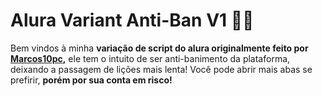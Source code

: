 # Alura Variant Anti-Ban V1 👾👾

Bem vindos à minha **variação de script do alura originalmente feito por **[Marcos10pc](https://github.com/marcos10pc)**,** ele tem o intuito de ser anti-banimento da plataforma, deixando a passagem de lições mais lenta! Você pode abrir mais abas se prefirir, **porém por sua conta em risco!**
